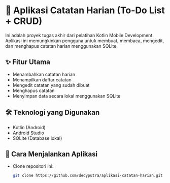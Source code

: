 # 📒 Aplikasi Catatan Harian (To-Do List + CRUD)

Ini adalah proyek tugas akhir dari pelatihan Kotlin Mobile Development. Aplikasi ini memungkinkan pengguna untuk membuat, membaca, mengedit, dan menghapus catatan harian menggunakan SQLite.

## ✨ Fitur Utama

- Menambahkan catatan harian
- Menampilkan daftar catatan
- Mengedit catatan yang sudah dibuat
- Menghapus catatan
- Menyimpan data secara lokal menggunakan SQLite

## 🛠 Teknologi yang Digunakan

- Kotlin (Android)
- Android Studio
- SQLite (Database lokal)

## 🚀 Cara Menjalankan Aplikasi

- Clone repositori ini:

   ```bash
   git clone https://github.com/dedyputra/aplikasi-catatan-harian.git
